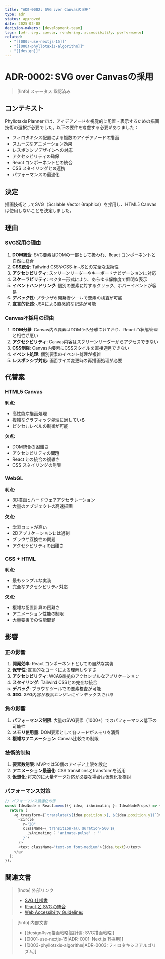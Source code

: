 ```yaml
---
title: "ADR-0002: SVG over Canvasの採用"
type: adr
status: approved
date: 2025-02-08
decision-makers: [development-team]
tags: [adr, svg, canvas, rendering, accessibility, performance]
related:
  - "[[0001-use-nextjs-15]]"
  - "[[0003-phyllotaxis-algorithm]]"
  - "[[design]]"
---
```


# ADR-0002: SVG over Canvasの採用

> [!info] ステータス
> 承認済み

## コンテキスト

Phyllotaxis Plannerでは、アイデアノードを視覚的に配置・表示するための描画技術の選択が必要でした。以下の要件を考慮する必要がありました：

- フィロタキシス配置による複数のアイデアノードの描画
- スムーズなアニメーション効果
- レスポンシブデザインへの対応
- アクセシビリティの確保
- React コンポーネントとの統合
- CSS スタイリングとの連携
- パフォーマンスの最適化

## 決定

描画技術としてSVG（Scalable Vector Graphics）を採用し、HTML5 Canvasは使用しないことを決定しました。

## 理由

### SVG採用の理由

1. **DOM統合**: SVG要素はDOMの一部として扱われ、React コンポーネントと自然に統合
2. **CSS統合**: Tailwind CSSやCSS-in-JSとの完全な互換性
3. **アクセシビリティ**: スクリーンリーダーやキーボードナビゲーションに対応
4. **スケーラビリティ**: ベクター形式により、あらゆる解像度で鮮明な表示
5. **イベントハンドリング**: 個別の要素に対するクリック、ホバーイベントが容易
6. **デバッグ性**: ブラウザの開発者ツールで要素の検査が可能
7. **宣言的記述**: JSXによる直感的な記述が可能

### Canvas不採用の理由

1. **DOM分離**: Canvas内の要素はDOMから分離されており、React の状態管理と相性が悪い
2. **アクセシビリティ**: Canvas内容はスクリーンリーダーからアクセスできない
3. **CSS制限**: Canvas内要素にCSSスタイルを直接適用できない
4. **イベント処理**: 個別要素のイベント処理が複雑
5. **レスポンシブ対応**: 画面サイズ変更時の再描画処理が必要

## 代替案

### HTML5 Canvas
**利点:**
- 高性能な描画処理
- 複雑なグラフィック処理に適している
- ピクセルレベルの制御が可能

**欠点:**
- DOM統合の困難さ
- アクセシビリティの問題
- React との統合の複雑さ
- CSS スタイリングの制限

### WebGL
**利点:**
- 3D描画とハードウェアアクセラレーション
- 大量のオブジェクトの高速描画

**欠点:**
- 学習コストが高い
- 2Dアプリケーションには過剰
- ブラウザ互換性の問題
- アクセシビリティの困難さ

### CSS + HTML
**利点:**
- 最もシンプルな実装
- 完全なアクセシビリティ対応

**欠点:**
- 複雑な配置計算の困難さ
- アニメーション性能の制限
- 大量要素での性能問題

## 影響

### 正の影響

1. **開発効率**: React コンポーネントとしての自然な実装
2. **保守性**: 宣言的なコードによる理解しやすさ
3. **アクセシビリティ**: WCAG準拠のアクセシブルなアプリケーション
4. **スタイリング**: Tailwind CSSとの完全な統合
5. **デバッグ**: ブラウザツールでの要素検査が可能
6. **SEO**: SVG内容が検索エンジンにインデックスされる

### 負の影響

1. **パフォーマンス制限**: 大量のSVG要素（1000+）でのパフォーマンス低下の可能性
2. **メモリ使用量**: DOM要素として各ノードがメモリを消費
3. **複雑なアニメーション**: Canvas比較での制限

### 技術的制約

1. **要素数制限**: MVPでは50個のアイデア上限を設定
2. **アニメーション最適化**: CSS transitionsとtransformを活用
3. **仮想化**: 将来的に大量データ対応が必要な場合は仮想化を検討

### パフォーマンス対策

```typescript
// パフォーマンス最適化の例
const IdeaNode = React.memo(({ idea, isAnimating }: IdeaNodeProps) => {
  return (
    <g transform={`translate(${idea.position.x}, ${idea.position.y})`}>
      <circle
        r="20"
        className={`transition-all duration-500 ${
          isAnimating ? 'animate-pulse' : ''
        }`}
      />
      <text className="text-sm font-medium">{idea.text}</text>
    </g>
  );
});
```

## 関連文書

> [!note] 外部リンク
> - [SVG 仕様書](https://www.w3.org/TR/SVG2/)
> - [React と SVG の統合](https://reactjs.org/docs/dom-elements.html#svg-elements)
> - [Web Accessibility Guidelines](https://www.w3.org/WAI/WCAG21/quickref/)

> [!info] 内部文書
> - [[design#svg描画戦略|設計書: SVG描画戦略]]
> - [[0001-use-nextjs-15|ADR-0001: Next.js 15採用]]
> - [[0003-phyllotaxis-algorithm|ADR-0003: フィロタキシスアルゴリズム]]